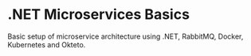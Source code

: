 # .NET Microservices Basics
Basic setup of microservice architecture using .NET, RabbitMQ, Docker, Kubernetes and Okteto.
